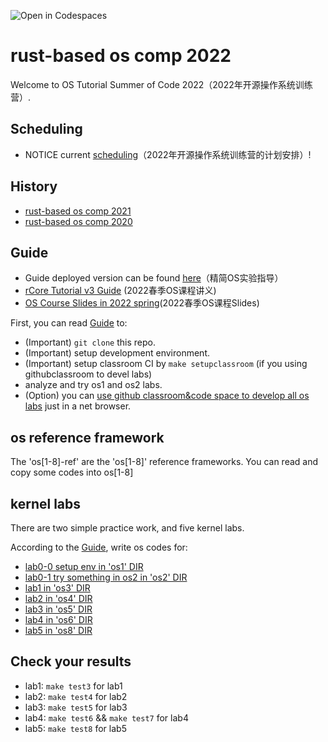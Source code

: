 ![Open in Codespaces](https://classroom.github.com/assets/open-in-codespaces-abfff4d4e15f9e1bd8274d9a39a0befe03a0632bb0f153d0ec72ff541cedbe34.svg)
# rust-based os comp 2022

Welcome to OS Tutorial Summer of Code 2022（2022年开源操作系统训练营）.
## Scheduling
- NOTICE current [scheduling](./scheduling.md)（2022年开源操作系统训练营的计划安排）!
## History
- [rust-based os comp 2021](https://github.com/rcore-os/rCore/wiki/os-tutorial-summer-of-code-2021)
- [rust-based os comp 2020](https://github.com/rcore-os/rCore/wiki/os-tutorial-summer-of-code-2020)
## Guide
- Guide deployed version can be found [here](https://learningos.github.io/rust-based-os-comp2022/)（精简OS实验指导）
- [rCore Tutorial v3 Guide](https://rcore-os.github.io/rCore-Tutorial-Book-v3/) (2022春季OS课程讲义)
- [OS Course Slides in 2022 spring](https://learningos.github.io/os-lectures/)(2022春季OS课程Slides)

First, you can read [Guide](https://learningos.github.io/rust-based-os-comp2022/) to:
- (Important) `git clone` this repo.
- (Important) setup development environment.
- (Important) setup classroom CI by `make setupclassroom`  (if you using githubclassroom to devel labs)
- analyze and try os1 and os2 labs.
- (Option) you can [use github classroom&code space to develop all os labs](https://learningos.github.io/rust-based-os-comp2022/chapter1/0intro.html#id4) just in a net browser.


## os reference framework
The 'os[1-8]-ref' are the 'os[1-8]'  reference frameworks.  You can read and copy some codes into os[1-8]

## kernel labs
There are two simple practice work, and five kernel labs.

According to the  [Guide](https://learningos.github.io/rust-based-os-comp2022/), write os codes for:
- [lab0-0 setup env in 'os1' DIR](https://classroom.github.com/a/hnoWuKGF)
- [lab0-1 try something in os2 in 'os2' DIR](https://classroom.github.com/a/UEOvz4qO)
- [lab1 in 'os3' DIR](https://classroom.github.com/a/s1v7GyJM)
- [lab2 in 'os4' DIR](https://classroom.github.com/a/ghbB1wYX)
- [lab3 in 'os5' DIR](https://classroom.github.com/a/RxB6h4-x)
- [lab4 in 'os6' DIR](https://classroom.github.com/a/94eMW8zi)
- [lab5 in 'os8' DIR](https://classroom.github.com/a/zqGJEPK-)


## Check your results
- lab1: `make test3` for lab1
- lab2: `make test4`  for lab2 
- lab3: `make test5`  for lab3
- lab4: `make test6`  &&  `make test7` for lab4 
- lab5: `make test8`  for lab5 